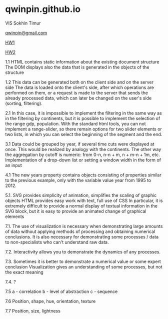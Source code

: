 # qwinpin.github.io
VIS
Sokhin Timur

qwinpin@gmail.com

[HW1](qwinpin.github.io/hw1/hw1.html)

[HW2](qwinpin.github.io/hw2/table.html)

1.1
HTML contains static information about the existing document structure
The DOM displays also the data that is generated in the objects of the structure

1.2
This data can be generated both on the client side and on the server side
The data is loaded onto the client's side, after which operations are performed on them, or a request is made to the server that sends the already processed data, which can later be changed on the user's side (sorting, filtering).

2.1
In this case, it is impossible to implement the filtering in the same way as in the filtering by continents, but it is possible to implement the selection of the range gdp, population. With the standard html tools, you can not implement a range-slider, so there remain options for two slider elements or two lists, in which you can select the beginning of the segment and the end.

3.1
Data could be grouped by year, if several time cuts were displayed at once. This would be realized by analogy with the continents. The other way the aggregation by cutoff is numeric: from 0-n, n-n + m, n + m-n + 1m, etc. Implementation of a drop-down list or setting a window width in the form of an input

4.1
The new years property contains objects consisting of properties similar to the previous example, only with the variable value year from 1995 to 2012.

5.1.
SVG provides simplicity of animation, simplifies the scaling of graphic objects
HTML provides easy work with text, full use of CSS
In particular, it is extremely difficult to provide a normal display of textual information in the SVG block, but it is easy to provide an animated change of graphical elements

7.1.
The use of visualization is necessary when demonstrating large amounts of data without applying methods of processing and obtaining numerical conclusions. It is also necessary for demonstrating some processes / data to non-specialists who can't understand raw data.

7.2.
Interactivity allows you to demonstrate the dynamics of any processes.

7.3.
Sometimes it is better to demonstrate a numerical value or some expert conclusion
Visualization gives an understanding of some processes, but not the exact meaning

7.4.
?

7.5
a - correlation
b - level of abstraction
с - sequence

7.6
Position, shape, hue, orientation, texture

7.7
Position, size, lightness
